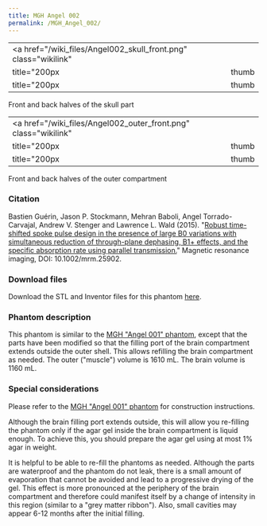 ```yaml
---
title: MGH Angel 002
permalink: /MGH_Angel_002/
---
```


|  |  |
|----|----|
| <a href="/wiki_files/Angel002_skull_front.png" class="wikilink"
title="200px | thumb | right">200px | thumb | right</a> | <a href="/wiki_files/Angel002_skull_back.png" class="wikilink"
title="200px | thumb | right">200px | thumb | right</a> |

Front and back halves of the skull part

|  |  |
|----|----|
| <a href="/wiki_files/Angel002_outer_front.png" class="wikilink"
title="200px | thumb | right">200px | thumb | right</a> | <a href="/wiki_files/Angel002_outer_back.png" class="wikilink"
title="200px | thumb | right">200px | thumb | right</a> |

Front and back halves of the outer compartment

### Citation

Bastien Guérin, Jason P. Stockmann, Mehran Baboli, Angel
Torrado-Carvajal, Andrew V. Stenger and Lawrence L. Wald (2015).
"[Robust time-shifted spoke pulse design in the presence of large B0
variations with simultaneous reduction of through-plane dephasing, B1+
effects, and the specific absorption rate using parallel
transmission.](http://onlinelibrary.wiley.com/doi/10.1002/mrm.25902/abstract)"
Magnetic resonance imaging, DOI: 10.1002/mrm.25902.

### Download files

Download the STL and Inventor files for this phantom
[here](https://phantoms.martinos.org/images/5/57/STL_and_Inventor_files.zip).

### Phantom description

This phantom is similar to the [MGH "Angel 001"
phantom](https://phantoms.martinos.org/MGH_Angel_001), except that the
parts have been modified so that the filling port of the brain
compartment extends outside the outer shell. This allows refilling the
brain compartment as needed. The outer ("muscle") volume is 1610 mL. The
brain volume is 1160 mL.

### Special considerations

Please refer to the [MGH "Angel 001"
phantom](https://phantoms.martinos.org/MGH_Angel_001) for construction
instructions.

Although the brain filling port extends outside, this will allow you
re-filling the phantom only if the agar gel inside the brain compartment
is liquid enough. To achieve this, you should prepare the agar gel using
at most 1% agar in weight.

It is helpful to be able to re-fill the phantoms as needed. Although the
parts are waterproof and the phantom do not leak, there is a small
amount of evaporation that cannot be avoided and lead to a progressive
drying of the gel. This effect is more pronounced at the periphery of
the brain compartment and therefore could manifest itself by a change of
intensity in this region (similar to a "grey matter ribbon"). Also,
small cavities may appear 6-12 months after the initial filling.